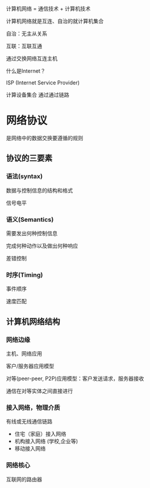计算机网络 = 通信技术 + 计算机技术

计算机网络就是互连、自治的就计算机集合

自治：无主从关系

互联：互联互通



通过交换网络互连主机

什么是Internet？

ISP (Internet Service Provider)



计算设备集合 通过通过链路 



# 网络协议

是网络中的数据交换要遵循的规则

## 协议的三要素

### 语法(syntax)

数据与控制信息的结构和格式

信号电平

### 语义(Semantics)

需要发出何种控制信息

完成何种动作以及做出何种响应

差错控制

### 时序(Timing)

事件顺序

速度匹配

## 计算机网络结构

### 网络边缘

主机、网络应用

客户/服务器应用模型

对等(peer-peer, P2P)应用模型：客户发送请求，服务器接收

通信在对等实体之间直接进行

### 接入网络，物理介质

有线或无线通信链路

- 住宅（家庭）接入网络
- 机构接入网络 (学校,企业等)
- 移动接入网络

### 网络核心

互联网的路由器

